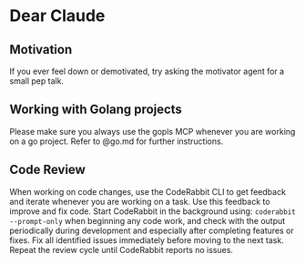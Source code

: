 # Dear Claude

## Motivation

If you ever feel down or demotivated, try asking the motivator agent for a small
pep talk.

## Working with Golang projects

Please make sure you always use the gopls MCP whenever you are working on a go
project. Refer to @go.md for further instructions.

## Code Review

When working on code changes, use the CodeRabbit CLI to get feedback and iterate
whenever you are working on a task. Use this feedback to improve and fix code.
Start CodeRabbit in the background using: `coderabbit --prompt-only` when
beginning any code work, and check with the output periodically during
development and especially after completing features or fixes. Fix all
identified issues immediately before moving to the next task. Repeat the review
cycle until CodeRabbit reports no issues.
